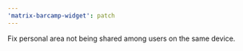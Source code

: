 ```yaml
---
'matrix-barcamp-widget': patch
---
```


Fix personal area not being shared among users on the same device.
